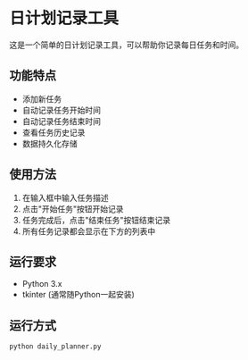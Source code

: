 # 日计划记录工具

这是一个简单的日计划记录工具，可以帮助你记录每日任务和时间。

## 功能特点

- 添加新任务
- 自动记录任务开始时间
- 自动记录任务结束时间
- 查看任务历史记录
- 数据持久化存储

## 使用方法

1. 在输入框中输入任务描述
2. 点击"开始任务"按钮开始记录
3. 任务完成后，点击"结束任务"按钮结束记录
4. 所有任务记录都会显示在下方的列表中

## 运行要求

- Python 3.x
- tkinter (通常随Python一起安装)

## 运行方式

```bash
python daily_planner.py
```
